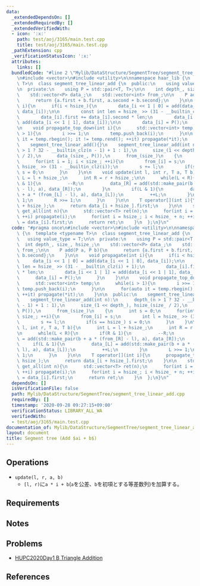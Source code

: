 ```yaml
---
data:
  _extendedDependsOn: []
  _extendedRequiredBy: []
  _extendedVerifiedWith:
  - icon: ':x:'
    path: test/aoj/3165/main.test.cpp
    title: test/aoj/3165/main.test.cpp
  _pathExtension: cpp
  _verificationStatusIcon: ':x:'
  attributes:
    links: []
  bundledCode: "#line 2 \"Mylib/DataStructure/SegmentTree/segment_tree_linear_add.cpp\"\
    \n#include <vector>\n#include <utility>\n\nnamespace haar_lib {\n  template <typename\
    \ T>\n  class segment_tree_linear_add {\n  public:\n    using value_type = T;\n\
    \n  private:\n    using P = std::pair<T, T>;\n\n    int depth_, size_, hsize_;\n\
    \    std::vector<P> data_;\n    std::vector<int> from_;\n\n    P add(P a, P b){\n\
    \      return {a.first + b.first, a.second + b.second};\n    }\n\n    void propagate(int\
    \ i){\n      if(i < hsize_){\n        data_[i << 1 | 0] = add(data_[i << 1 | 0],\
    \ data_[i]);\n\n        const int len = hsize_ >> (31 - __builtin_clz(i) + 1);\n\
    \        data_[i].first += data_[i].second * len;\n        data_[i << 1 | 1] =\
    \ add(data_[i << 1 | 1], data_[i]);\n\n        data_[i] = P();\n      }\n    }\n\
    \n    void propagate_top_down(int i){\n      std::vector<int> temp;\n      while(i\
    \ > 1){\n        i >>= 1;\n        temp.push_back(i);\n      }\n\n      for(auto\
    \ it = temp.rbegin(); it != temp.rend(); ++it) propagate(*it);\n    }\n\n  public:\n\
    \    segment_tree_linear_add(){}\n    segment_tree_linear_add(int n):\n      depth_(n\
    \ > 1 ? 32 - __builtin_clz(n - 1) + 1 : 1),\n      size_(1 << depth_), hsize_(size_\
    \ / 2),\n      data_(size_, P()),\n      from_(size_)\n    {\n      int s = 0;\n\
    \      for(int i = 1; i < size_; ++i){\n        from_[i] = s;\n        int l =\
    \ hsize_ >> (31 - __builtin_clz(i));\n        s += l;\n        if(s == hsize_)\
    \ s = 0;\n      }\n    }\n\n    void update(int l, int r, T a, T b){\n      int\
    \ L = l + hsize_;\n      int R = r + hsize_;\n\n      while(L < R){\n        if(R\
    \ & 1){\n          --R;\n          data_[R] = add(std::make_pair(b + a * (from_[R]\
    \ - l), a), data_[R]);\n        }\n        if(L & 1){\n          data_[L] = add(std::make_pair(b\
    \ + a * (from_[L] - l), a), data_[L]);\n          ++L;\n        }\n        L >>=\
    \ 1;\n        R >>= 1;\n      }\n    }\n\n    T operator[](int i){\n      propagate_top_down(i\
    \ + hsize_);\n      return data_[i + hsize_].first;\n    }\n\n    std::vector<T>\
    \ get_all(int n){\n      std::vector<T> ret(n);\n      for(int i = 1; i < hsize_;\
    \ ++i) propagate(i);\n      for(int i = hsize_; i < hsize_ + n; ++i) ret[i - hsize_]\
    \ = data_[i].first;\n      return ret;\n    }\n  };\n}\n"
  code: "#pragma once\n#include <vector>\n#include <utility>\n\nnamespace haar_lib\
    \ {\n  template <typename T>\n  class segment_tree_linear_add {\n  public:\n \
    \   using value_type = T;\n\n  private:\n    using P = std::pair<T, T>;\n\n  \
    \  int depth_, size_, hsize_;\n    std::vector<P> data_;\n    std::vector<int>\
    \ from_;\n\n    P add(P a, P b){\n      return {a.first + b.first, a.second +\
    \ b.second};\n    }\n\n    void propagate(int i){\n      if(i < hsize_){\n   \
    \     data_[i << 1 | 0] = add(data_[i << 1 | 0], data_[i]);\n\n        const int\
    \ len = hsize_ >> (31 - __builtin_clz(i) + 1);\n        data_[i].first += data_[i].second\
    \ * len;\n        data_[i << 1 | 1] = add(data_[i << 1 | 1], data_[i]);\n\n  \
    \      data_[i] = P();\n      }\n    }\n\n    void propagate_top_down(int i){\n\
    \      std::vector<int> temp;\n      while(i > 1){\n        i >>= 1;\n       \
    \ temp.push_back(i);\n      }\n\n      for(auto it = temp.rbegin(); it != temp.rend();\
    \ ++it) propagate(*it);\n    }\n\n  public:\n    segment_tree_linear_add(){}\n\
    \    segment_tree_linear_add(int n):\n      depth_(n > 1 ? 32 - __builtin_clz(n\
    \ - 1) + 1 : 1),\n      size_(1 << depth_), hsize_(size_ / 2),\n      data_(size_,\
    \ P()),\n      from_(size_)\n    {\n      int s = 0;\n      for(int i = 1; i <\
    \ size_; ++i){\n        from_[i] = s;\n        int l = hsize_ >> (31 - __builtin_clz(i));\n\
    \        s += l;\n        if(s == hsize_) s = 0;\n      }\n    }\n\n    void update(int\
    \ l, int r, T a, T b){\n      int L = l + hsize_;\n      int R = r + hsize_;\n\
    \n      while(L < R){\n        if(R & 1){\n          --R;\n          data_[R]\
    \ = add(std::make_pair(b + a * (from_[R] - l), a), data_[R]);\n        }\n   \
    \     if(L & 1){\n          data_[L] = add(std::make_pair(b + a * (from_[L] -\
    \ l), a), data_[L]);\n          ++L;\n        }\n        L >>= 1;\n        R >>=\
    \ 1;\n      }\n    }\n\n    T operator[](int i){\n      propagate_top_down(i +\
    \ hsize_);\n      return data_[i + hsize_].first;\n    }\n\n    std::vector<T>\
    \ get_all(int n){\n      std::vector<T> ret(n);\n      for(int i = 1; i < hsize_;\
    \ ++i) propagate(i);\n      for(int i = hsize_; i < hsize_ + n; ++i) ret[i - hsize_]\
    \ = data_[i].first;\n      return ret;\n    }\n  };\n}\n"
  dependsOn: []
  isVerificationFile: false
  path: Mylib/DataStructure/SegmentTree/segment_tree_linear_add.cpp
  requiredBy: []
  timestamp: '2020-09-28 09:27:15+09:00'
  verificationStatus: LIBRARY_ALL_WA
  verifiedWith:
  - test/aoj/3165/main.test.cpp
documentation_of: Mylib/DataStructure/SegmentTree/segment_tree_linear_add.cpp
layout: document
title: Segment tree (Add $ai + b$)
---
```


## Operations

- `update(l, r, a, b)`
  - `[l, r)`に`a * i + b`(`a`を公差、`b`を初項とする等差数列)を加算する。

## Requirements

## Notes

## Problems

- [HUPC2020Day1 B Triangle Addition](https://onlinejudge.u-aizu.ac.jp/beta/room.html#HUPC2020Day1/problems/B)

## References

